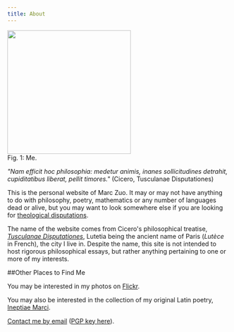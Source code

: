 ```yaml
---
title: About
---
```


<div class="figure-about"><img src="../images/me.jpg" width="280px" /><div class="image-caption">Fig. 1: Me.</div></div>

_"Nam efficit hoc philosophia: medetur animis, inanes sollicitudines detrahit, cupiditatibus liberat, pellit timores."_
(Cicero, Tusculanae Disputationes)

This is the personal website of Marc Zuo. It may or may not have anything to do with philosophy,
poetry, mathematics or any number of languages dead or alive, but you may want to look somewhere
else if you are looking for [theological disputations](https://en.wikipedia.org/wiki/Disputation).

The name of the website comes from Cicero's philosophical treatise, [_Tusculanae
Disputationes_](https://en.wikipedia.org/wiki/Tusculanae_Disputationes), Lutetia being the ancient
name of Paris (_Lutèce_ in French), the city I live in. Despite the name, this site is not intended
to host rigorous philosophical essays, but rather anything pertaining to one or more of my
interests.

##Other Places to Find Me

You may be interested in my photos on [Flickr](https://www.flickr.com/photos/zuocius/).

You may also be interested in the collection of my original Latin poetry, [Ineptiae
Marci](http://ineptiae.tumblr.com).

[Contact me by email](mailto:marc@disputation.es) ([PGP key here](https://sks-keyservers.net/pks/lookup?op=get&search=0xCD712062CF2A5857)).

